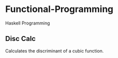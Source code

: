 # Functional-Programming
Haskell Programming 
## Disc Calc
Calculates the discriminant of a cubic function.
